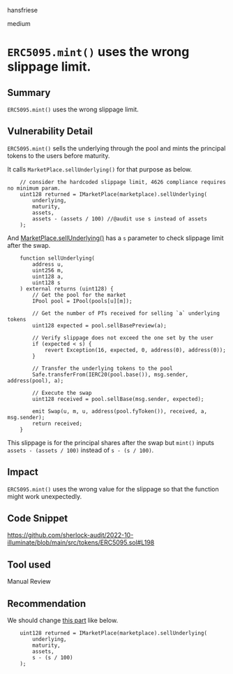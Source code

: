 hansfriese

medium

# `ERC5095.mint()` uses the wrong slippage limit.

## Summary
`ERC5095.mint()` uses the wrong slippage limit.

## Vulnerability Detail
`ERC5095.mint()` sells the underlying through the pool and mints the principal tokens to the users before maturity.

It calls `MarketPlace.sellUnderlying()` for that purpose as below.

```solidity
    // consider the hardcoded slippage limit, 4626 compliance requires no minimum param.
    uint128 returned = IMarketPlace(marketplace).sellUnderlying(
        underlying,
        maturity,
        assets,
        assets - (assets / 100) //@audit use s instead of assets
    );
```

And [MarketPlace.sellUnderlying()](https://github.com/sherlock-audit/2022-10-illuminate/blob/main/src/Marketplace.sol#L361-L386) has a `s` parameter to check slippage limit after the swap.

```solidity
    function sellUnderlying(
        address u,
        uint256 m,
        uint128 a,
        uint128 s
    ) external returns (uint128) {
        // Get the pool for the market
        IPool pool = IPool(pools[u][m]);

        // Get the number of PTs received for selling `a` underlying tokens
        uint128 expected = pool.sellBasePreview(a);

        // Verify slippage does not exceed the one set by the user
        if (expected < s) {
            revert Exception(16, expected, 0, address(0), address(0));
        }

        // Transfer the underlying tokens to the pool
        Safe.transferFrom(IERC20(pool.base()), msg.sender, address(pool), a);

        // Execute the swap
        uint128 received = pool.sellBase(msg.sender, expected);

        emit Swap(u, m, u, address(pool.fyToken()), received, a, msg.sender);
        return received;
    }
```

This slippage is for the principal shares after the swap but `mint()` inputs `assets - (assets / 100)` instead of `s - (s / 100)`.

## Impact
`ERC5095.mint()` uses the wrong value for the slippage so that the function might work unexpectedly.

## Code Snippet
https://github.com/sherlock-audit/2022-10-illuminate/blob/main/src/tokens/ERC5095.sol#L198

## Tool used
Manual Review

## Recommendation
We should change [this part](https://github.com/sherlock-audit/2022-10-illuminate/blob/main/src/tokens/ERC5095.sol#L194-L199) like below.

```solidity
    uint128 returned = IMarketPlace(marketplace).sellUnderlying(
        underlying,
        maturity,
        assets,
        s - (s / 100)
    );
```